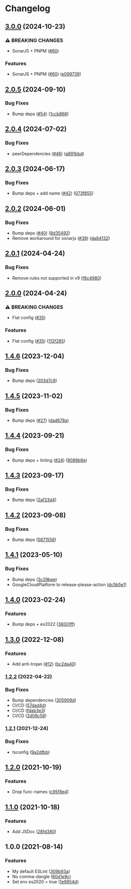 # Changelog

## [3.0.0](https://github.com/mauriciolauffer/eslint-config-mlauffer-nodejs/compare/v2.0.5...v3.0.0) (2024-10-23)


### ⚠ BREAKING CHANGES

* SonarJS + PNPM ([#60](https://github.com/mauriciolauffer/eslint-config-mlauffer-nodejs/issues/60))

### Features

* SonarJS + PNPM ([#60](https://github.com/mauriciolauffer/eslint-config-mlauffer-nodejs/issues/60)) ([e099739](https://github.com/mauriciolauffer/eslint-config-mlauffer-nodejs/commit/e0997393797139b92a83ca84a8d6ae78a88e0375))

## [2.0.5](https://github.com/mauriciolauffer/eslint-config-mlauffer-nodejs/compare/v2.0.4...v2.0.5) (2024-09-10)


### Bug Fixes

* Bump deps ([#54](https://github.com/mauriciolauffer/eslint-config-mlauffer-nodejs/issues/54)) ([1ccb866](https://github.com/mauriciolauffer/eslint-config-mlauffer-nodejs/commit/1ccb866671bf5ebd4c9713d3876bfee575ef7dac))

## [2.0.4](https://github.com/mauriciolauffer/eslint-config-mlauffer-nodejs/compare/v2.0.3...v2.0.4) (2024-07-02)


### Bug Fixes

* peerDependencies ([#46](https://github.com/mauriciolauffer/eslint-config-mlauffer-nodejs/issues/46)) ([a891bbd](https://github.com/mauriciolauffer/eslint-config-mlauffer-nodejs/commit/a891bbd6320fd14a1cec30c87a76281750471085))

## [2.0.3](https://github.com/mauriciolauffer/eslint-config-mlauffer-nodejs/compare/v2.0.2...v2.0.3) (2024-06-17)


### Bug Fixes

* Bump deps + add name ([#42](https://github.com/mauriciolauffer/eslint-config-mlauffer-nodejs/issues/42)) ([073f855](https://github.com/mauriciolauffer/eslint-config-mlauffer-nodejs/commit/073f855cb2e7fd6dc90291d14db883ebdeeca2e9))

## [2.0.2](https://github.com/mauriciolauffer/eslint-config-mlauffer-nodejs/compare/v2.0.1...v2.0.2) (2024-06-01)


### Bug Fixes

* Bump deps ([#40](https://github.com/mauriciolauffer/eslint-config-mlauffer-nodejs/issues/40)) ([8d35492](https://github.com/mauriciolauffer/eslint-config-mlauffer-nodejs/commit/8d3549293771f17346d1afbc2f2307b232b81fda))
* Remove workaround for sonarjs ([#39](https://github.com/mauriciolauffer/eslint-config-mlauffer-nodejs/issues/39)) ([da84132](https://github.com/mauriciolauffer/eslint-config-mlauffer-nodejs/commit/da8413261f18e39ae4c2c262ece5467e2ff53cfe))

## [2.0.1](https://github.com/mauriciolauffer/eslint-config-mlauffer-nodejs/compare/v2.0.0...v2.0.1) (2024-04-24)


### Bug Fixes

* Remove rules not supported in v9 ([f6c4980](https://github.com/mauriciolauffer/eslint-config-mlauffer-nodejs/commit/f6c49800d5b0ddd1c73b4412fdbd0494d3ed0ab9))

## [2.0.0](https://github.com/mauriciolauffer/eslint-config-mlauffer-nodejs/compare/v1.4.6...v2.0.0) (2024-04-24)


### ⚠ BREAKING CHANGES

* Flat config ([#35](https://github.com/mauriciolauffer/eslint-config-mlauffer-nodejs/issues/35))

### Features

* Flat config ([#35](https://github.com/mauriciolauffer/eslint-config-mlauffer-nodejs/issues/35)) ([112f285](https://github.com/mauriciolauffer/eslint-config-mlauffer-nodejs/commit/112f28509b877596a0e17f240bd08310113aec90))

## [1.4.6](https://github.com/mauriciolauffer/eslint-config-mlauffer-nodejs/compare/v1.4.5...v1.4.6) (2023-12-04)


### Bug Fixes

* Bump deps ([203d7c9](https://github.com/mauriciolauffer/eslint-config-mlauffer-nodejs/commit/203d7c97a1de31167e39ceae9bdc4d0d9acd18af))

## [1.4.5](https://github.com/mauriciolauffer/eslint-config-mlauffer-nodejs/compare/v1.4.4...v1.4.5) (2023-11-02)


### Bug Fixes

* Bump deps ([#27](https://github.com/mauriciolauffer/eslint-config-mlauffer-nodejs/issues/27)) ([dad678a](https://github.com/mauriciolauffer/eslint-config-mlauffer-nodejs/commit/dad678af06a8184dc1b383e573e0e714d0222efb))

## [1.4.4](https://github.com/mauriciolauffer/eslint-config-mlauffer-nodejs/compare/v1.4.3...v1.4.4) (2023-09-21)


### Bug Fixes

* Bump deps + linting ([#24](https://github.com/mauriciolauffer/eslint-config-mlauffer-nodejs/issues/24)) ([9089b9e](https://github.com/mauriciolauffer/eslint-config-mlauffer-nodejs/commit/9089b9e50a05e0204b68c7dd54d882584a8c483b))

## [1.4.3](https://github.com/mauriciolauffer/eslint-config-mlauffer-nodejs/compare/v1.4.2...v1.4.3) (2023-09-17)


### Bug Fixes

* Bump deps ([2af33d4](https://github.com/mauriciolauffer/eslint-config-mlauffer-nodejs/commit/2af33d455e7a7b963de4293cd899ea4f372b2323))

## [1.4.2](https://github.com/mauriciolauffer/eslint-config-mlauffer-nodejs/compare/v1.4.1...v1.4.2) (2023-09-08)


### Bug Fixes

* Bump deps ([5871556](https://github.com/mauriciolauffer/eslint-config-mlauffer-nodejs/commit/5871556c154233005e9db47ec8b84bb2e1420dbd))

## [1.4.1](https://github.com/mauriciolauffer/eslint-config-mlauffer-nodejs/compare/v1.4.0...v1.4.1) (2023-05-10)


### Bug Fixes

* Bump deps ([3c29bee](https://github.com/mauriciolauffer/eslint-config-mlauffer-nodejs/commit/3c29bee1afe05dda3e8771bb51aeb71d4d108f29))
* GoogleCloudPlatform to release-please-action ([dc5b5e1](https://github.com/mauriciolauffer/eslint-config-mlauffer-nodejs/commit/dc5b5e1bacc9c8f97df289e1a20645e2b2a5aef0))

## [1.4.0](https://github.com/mauriciolauffer/eslint-config-mlauffer-nodejs/compare/v1.3.0...v1.4.0) (2023-02-24)


### Features

* Bump deps + es2022 ([36001ff](https://github.com/mauriciolauffer/eslint-config-mlauffer-nodejs/commit/36001ff0dc51ed9a409c85137431301a3289c645))

## [1.3.0](https://github.com/mauriciolauffer/eslint-config-mlauffer-nodejs/compare/v1.2.2...v1.3.0) (2022-12-08)


### Features

* Add anti-trojan ([#12](https://github.com/mauriciolauffer/eslint-config-mlauffer-nodejs/issues/12)) ([bc2da40](https://github.com/mauriciolauffer/eslint-config-mlauffer-nodejs/commit/bc2da403f654b2b05920a4338877ff0537c4b3be))

### [1.2.2](https://github.com/mauriciolauffer/eslint-config-mlauffer-nodejs/compare/v1.2.1...v1.2.2) (2022-04-22)


### Bug Fixes

* Bump dependencies ([305909d](https://github.com/mauriciolauffer/eslint-config-mlauffer-nodejs/commit/305909d750bc83a4b0d31d5e5e72e9028478cad3))
* CI/CD ([57dad4d](https://github.com/mauriciolauffer/eslint-config-mlauffer-nodejs/commit/57dad4d8bb9bc84a97aa23e38afca875db0b8253))
* CI/CD ([fdab3e3](https://github.com/mauriciolauffer/eslint-config-mlauffer-nodejs/commit/fdab3e397cb06518b1ea0ba60efae9355bfab348))
* CI/CD ([2d08c58](https://github.com/mauriciolauffer/eslint-config-mlauffer-nodejs/commit/2d08c58fa4f1878587af64444dffb9248dd5862b))

### [1.2.1](https://www.github.com/mauriciolauffer/eslint-config-mlauffer-nodejs/compare/v1.2.0...v1.2.1) (2021-12-24)


### Bug Fixes

* tsconfig ([9a2dfbb](https://www.github.com/mauriciolauffer/eslint-config-mlauffer-nodejs/commit/9a2dfbbfa23bf4738bb78e2346e0079b62c865eb))

## [1.2.0](https://www.github.com/mauriciolauffer/eslint-config-mlauffer-nodejs/compare/v1.1.0...v1.2.0) (2021-10-19)


### Features

* Drop func-names ([c95f8e4](https://www.github.com/mauriciolauffer/eslint-config-mlauffer-nodejs/commit/c95f8e4e03a30a78a118e978d146abc8cd949ee1))

## [1.1.0](https://www.github.com/mauriciolauffer/eslint-config-mlauffer-nodejs/compare/v1.0.0...v1.1.0) (2021-10-18)


### Features

* Add JSDoc ([28fd380](https://www.github.com/mauriciolauffer/eslint-config-mlauffer-nodejs/commit/28fd3800cdcd9905930175c1ff505f39d7c53f14))

## 1.0.0 (2021-08-14)


### Features

* My default ESLint ([309b93a](https://www.github.com/mauriciolauffer/eslint-config-mlauffer-nodejs/commit/309b93aeefd8e8f838e21789d84b09995f74889d))
* No comma-dangle ([60d1e9c](https://www.github.com/mauriciolauffer/eslint-config-mlauffer-nodejs/commit/60d1e9c5d80a6c2a7fd4874fd154ad92ec07f9f3))
* Set env es2020 = true ([1e9954d](https://www.github.com/mauriciolauffer/eslint-config-mlauffer-nodejs/commit/1e9954d90f610430c479fa337ba4609bfd0fddcf))
